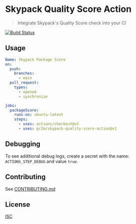 # Skypack Quality Score Action

> Integrate Skypack's Quality Score check into your CI

[![Build Status](https://github.com/gr2m/skypack-quality-score-action/workflows/Test/badge.svg)](https://github.com/gr2m/skypack-quality-score-action/actions)

## Usage

```yml
Name: Skypack Package Score
on:
  push:
    branches:
      - main
  pull_request:
    types:
      - opened
      - synchronize

jobs:
  packageScore:
    runs-on: ubuntu-latest
    steps:
      - uses: actions/checkout@v2
      - uses: gr2m/skypack-quality-score-action@v1
```

## Debugging

To see additional debug logs, create a secret with the name: `ACTIONS_STEP_DEBUG` and value `true`.

## Contributing

See [CONTRIBUTING.md](CONTRIBUTING.md)

## License

[ISC](LICENSE)
